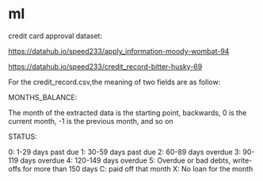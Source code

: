 # ml
credit card approval dataset:


https://datahub.io/speed233/apply_information-moody-wombat-94


https://datahub.io/speed233/credit_record-bitter-husky-69


For the credit_record.csv,the meaning of two fields are as follow:

MONTHS_BALANCE:

The month of the extracted data is the starting point, backwards, 0 is the current month, -1 is the previous month, and so on

STATUS:

0: 1-29 days past due 
1: 30-59 days past due 
2: 60-89 days overdue 
3: 90-119 days overdue
4: 120-149 days overdue 
5: Overdue or bad debts, write-offs for more than 150 days 
C: paid off that month 
X: No loan for the month
